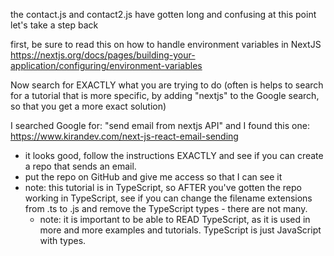 
the contact.js and contact2.js have gotten long and confusing at this point
let's take a step back 

first, be sure to read this on how to handle environment variables in NextJS
https://nextjs.org/docs/pages/building-your-application/configuring/environment-variables

Now search for EXACTLY what you are trying to do
(often is helps to search for a tutorial that is more specific, by adding "nextjs" to the Google search, so that you get a more exact solution)

I searched Google for: "send email from nextjs API" and I found this one:
https://www.kirandev.com/next-js-react-email-sending
* it looks good, follow the instructions EXACTLY and see if you can create a repo that sends an email.
* put the repo on GitHub and give me access so that I can see it
* note: this tutorial is in TypeScript, so AFTER you've gotten the repo working in TypeScript, see if you can change the filename extensions from .ts to .js and remove the TypeScript types - there are not many.
  * note: it is important to be able to READ TypeScript, as it is used in more and more examples and tutorials. TypeScript is just JavaScript with types. 

